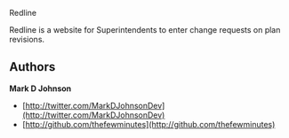 Redline

Redline is a website for Superintendents to enter change requests on plan revisions.


## Authors

**Mark D Johnson**

+ [http://twitter.com/MarkDJohnsonDev](http://twitter.com/MarkDJohnsonDev)
+ [http://github.com/thefewminutes](http://github.com/thefewminutes)
